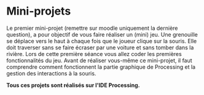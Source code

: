 # Mini-projets

Le premier mini-projet (remettre sur moodle uniquement la dernière question), a pour objectif de vous faire réaliser un (mini) jeu. Une grenouille se déplace vers le haut à chaque fois que le joueur clique sur la souris. Elle doit traverser sans se faire écraser par une voiture et sans tomber dans la rivière. Lors de cette première séance vous allez coder les premières fonctionnalités du jeu. 
Avant de réaliser vous-même ce mini-projet, il faut comprendre comment fonctionnent la partie graphique de Processing et la gestion des interactions à la souris.

<b>Tous ces projets sont réalisés sur l'IDE Processing.</b>
